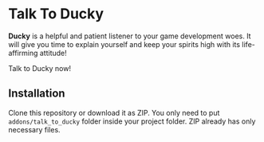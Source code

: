 # Talk To Ducky

**Ducky** is a helpful and patient listener to your game development woes. It will give you time to explain yourself and keep your spirits high with its life-affirming attitude!

Talk to Ducky now!

## Installation
Clone this repository or download it as ZIP. You only need to put `addons/talk_to_ducky` folder inside your project folder. ZIP already has only necessary files.

